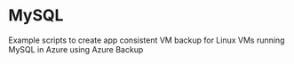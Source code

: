 # MySQL
Example scripts to create app consistent VM backup for Linux VMs running MySQL in Azure using Azure Backup
